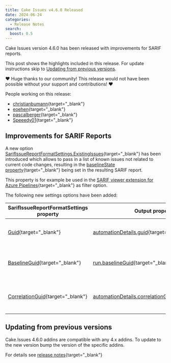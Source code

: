 ```yaml
---
title: Cake Issues v4.6.0 Released
date: 2024-06-24
categories:
  - Release Notes
search:
  boost: 0.5
---
```


Cake Issues version 4.6.0 has been released with improvements for SARIF reports.

<!-- more -->

This post shows the highlights included in this release.
For update instructions skip to [Updating from previous versions](#updating-from-previous-versions).

❤ Huge thanks to our community! This release would not have been possible without your support and contributions! ❤

People working on this release:

* [christianbumann](https://github.com/christianbumann){target="_blank"}
* [eoehen](https://github.com/eoehen){target="_blank"}
* [pascalberger](https://github.com/pascalberger){target="_blank"}
* [Speeedy01](https://github.com/Speeedy01){target="_blank"}

## Improvements for SARIF Reports

A new option [SarifIssueReportFormatSettings.ExistingIssues]{target="_blank"} has been introduced which allows to pass in a list of known
issues not related to current code changes, resulting in the [baselineState property]{target="_blank"} being set in the resulting SARIF report.

This property is for example be used in the [SARIF viewer extension for Azure Pipelines]{target="_blank"} as filter option.

The following new settings options have been added:

| SarifIssueReportFormatSettings property | Output property                                      | Description                              |
|-----------------------------------------|------------------------------------------------------|------------------------------------------|
| [Guid]{target="_blank"}                 | [automationDetails.guid]{target="_blank"}            | Unique, stable identifier for the run    |
| [BaselineGuid]{target="_blank"}         | [run.baselineGuid]{target="_blank"}                  | String equal to Guid of a previous run   |
| [CorrelationGuid]{target="_blank"}      | [automationDetails.correlationGuid]{target="_blank"} | Guid shared by all runs of the same type |

## Updating from previous versions

Cake.Issues 4.6.0 addins are compatible with any 4.x addins.
To update to the new version bump the version of the specific addins.

For details see [release notes](https://github.com/cake-contrib/Cake.Issues/releases/tag/4.6.0){target="_blank"}

[SarifIssueReportFormatSettings.ExistingIssues]: https://cakebuild.net/api/Cake.Issues.Reporting.Sarif/SarifIssueReportFormatSettings/B37B3648
[baselineState property]: https://docs.oasis-open.org/sarif/sarif/v2.1.0/os/sarif-v2.1.0-os.html#_Toc34317662
[SARIF viewer extension for Azure Pipelines]: https://marketplace.visualstudio.com/items?itemName=sariftools.sarif-viewer-build-tab
[Guid]: https://cakebuild.net/api/Cake.Issues.Reporting.Sarif/SarifIssueReportFormatSettings/F52A2FFC
[automationDetails.guid]: https://docs.oasis-open.org/sarif/sarif/v2.0/csprd02/sarif-v2.0-csprd02.html#_Toc10127718
[BaselineGuid]: https://cakebuild.net/api/Cake.Issues.Reporting.Sarif/SarifIssueReportFormatSettings/54F97E33
[run.baselineGuid]: https://docs.oasis-open.org/sarif/sarif/v2.0/csprd02/sarif-v2.0-csprd02.html#_Toc10127680
[CorrelationGuid]: https://cakebuild.net/api/Cake.Issues.Reporting.Sarif/SarifIssueReportFormatSettings/51613F52
[automationDetails.correlationGuid]: https://docs.oasis-open.org/sarif/sarif/v2.0/csprd02/sarif-v2.0-csprd02.html#_Toc10127719
